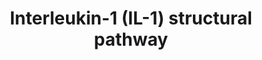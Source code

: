 ---
annotations:
- id: PW:0000003
  parent: signaling pathway
  type: Pathway Ontology
  value: signaling pathway
- id: PW:0000883
  parent: regulatory pathway
  type: Pathway Ontology
  value: interleukin-1 signaling pathway
authors:
- Mkutmon
- MirellaKalafati
- Eweitz
description: Pathway published in http://www.ploscompbiol.org/article/info%3Adoi%2F10.1371%2Fjournal.pcbi.1003470
  IL-1 signaling pathway reconstructed by combining related pathways and information
  from the literature. This detailed map of IL-1 signaling presents the protein-protein
  interactions and the resulting cellular events. The colored nodes represent proteins
  having experimentally identified 3D structures and the white nodes are the proteins
  without 3D structures. The edges represent protein-protein interactions (straight/dashed
  arrows relate to available/unavailable 3D structures of proteins) or associations
  leading to cellular events such as cell cycle or gene expression (dashed arrows
  beginning with circular heads). doi:10.1371/journal.pcbi.1003470.g002
last-edited: 2021-05-23
organisms:
- Bos taurus
redirect_from:
- /index.php/Pathway:WP3178
- /instance/WP3178
- /instance/WP3178_r117963
revision: r117963
schema-jsonld:
- '@context': https://schema.org/
  '@id': https://wikipathways.github.io/pathways/WP3178.html
  '@type': Dataset
  creator:
    '@type': Organization
    name: WikiPathways
  description: Pathway published in http://www.ploscompbiol.org/article/info%3Adoi%2F10.1371%2Fjournal.pcbi.1003470
    IL-1 signaling pathway reconstructed by combining related pathways and information
    from the literature. This detailed map of IL-1 signaling presents the protein-protein
    interactions and the resulting cellular events. The colored nodes represent proteins
    having experimentally identified 3D structures and the white nodes are the proteins
    without 3D structures. The edges represent protein-protein interactions (straight/dashed
    arrows relate to available/unavailable 3D structures of proteins) or associations
    leading to cellular events such as cell cycle or gene expression (dashed arrows
    beginning with circular heads). doi:10.1371/journal.pcbi.1003470.g002
  keywords:
  - ATF2
  - BIKBA
  - CHUK
  - EIF4E
  - ELK1
  - FOS
  - HSP27
  - IKBKB
  - IL1A
  - IL1R1
  - IL1RAP
  - IRAK1
  - IRAK2
  - IRAK4
  - IRF7
  - MAP2K1
  - MAP2K2
  - MAP2K3
  - MAP2K4
  - MAP2K6
  - MAP2K7
  - MAP3K1
  - MAP3K14
  - MAP3K7
  - MAP3K7IP1
  - MAP3K8
  - MAPK1
  - MAPK10
  - MAPK11
  - MAPK14
  - MAPK3
  - MAPK8
  - MAPK9
  - MAPKAPK2
  - MBP
  - MKNK1
  - MKNK2
  - MYD88
  - NFKB1
  - NFKBIB
  - RELA
  - RPS6KA5
  - TAB2
  - TAB3
  - TANK
  - TOLLIP
  - TRAF6
  license: CC0
  name: Interleukin-1 (IL-1) structural pathway
seo: CreativeWork
title: Interleukin-1 (IL-1) structural pathway
wpid: WP3178
---